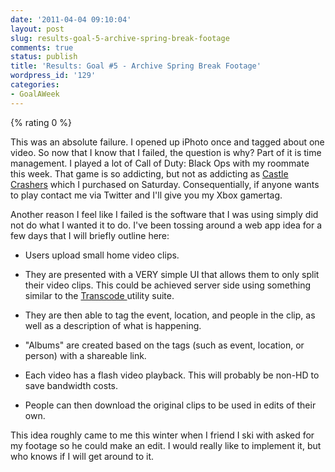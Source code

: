 ```yaml
---
date: '2011-04-04 09:10:04'
layout: post
slug: results-goal-5-archive-spring-break-footage
comments: true
status: publish
title: 'Results: Goal #5 - Archive Spring Break Footage'
wordpress_id: '129'
categories:
- GoalAWeek
---
```


{% rating 0 %}

This was an absolute failure. I opened up iPhoto once and tagged about one video. So now that I know that I failed, the question is why? Part of it is time management. I played a lot of Call of Duty: Black Ops with my roommate this week. That game is so addicting, but not as addicting as [Castle Crashers](http://www.xbox.com/en-us/games/c/castlecrashersxboxlivearcade/) which I purchased on Saturday. Consequentially, if anyone wants to play contact me via Twitter and I'll give you my Xbox gamertag.

Another reason I feel like I failed is the software that I was using simply did not do what I wanted it to do. I've been tossing around a web app idea for a few days that I will briefly outline here:



	
  * Users upload small home video clips.

	
  * They are presented with a VERY simple UI that allows them to only split their video clips. This could be achieved server side using something similar to the [Transcode ](http://www.transcoding.org/)utility suite.

	
  * They are then able to tag the event, location, and people in the clip, as well as a description of what is happening.

	
  * "Albums" are created based on the tags (such as event, location, or person) with a shareable link.

	
  * Each video has a flash video playback. This will probably be non-HD to save bandwidth costs.

	
  * People can then download the original clips to be used in edits of their own.


This idea roughly came to me this winter when I friend I ski with asked for my footage so he could make an edit. I would really like to implement it, but who knows if I will get around to it.
